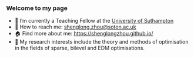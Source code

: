 ### Welcome to my page 
 
- 🔭 I’m currently a Teaching Fellow at the [University of Suthampton](https://www.southampton.ac.uk/)
- :email: How to reach me: shenglong.zhou@soton.ac.uk
- :house: Find more about me: https://shenglongzhou.github.io/
- 🌱 My research interests include the theory and methods of optimisation in the fields of sparse, bilevel and EDM optimisations.
<!--
- 😄 Pronouns: ...
- ⚡ Fun fact: ...
- 👯 I’m looking to collaborate on ...
- 🤔 I’m looking for help with ...
- 💬 Ask me about ...
-->
